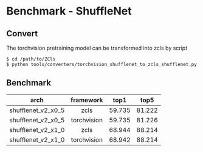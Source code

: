 
# Benchmark - ShuffleNet

## Convert

The torchvision pretraining model can be transformed into zcls by script

```
$ cd /path/to/ZCls
$ python tools/converters/torchvision_shufflenet_to_zcls_shufflenet.py
```

## Benchmark

|        arch        |  framework  |  top1  |  top5  |
|:------------------:|:-----------:|:------:|:------:|
| shufflenet_v2_x0_5 |     zcls    | 59.735 | 81.222 |
| shufflenet_v2_x0_5 | torchvision | 59.735 | 81.226 |
| shufflenet_v2_x1_0 |     zcls    | 68.944 | 88.214 |
| shufflenet_v2_x1_0 | torchvision | 68.942 | 88.214 |